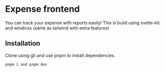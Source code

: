 # Expense frontend

You can track your expense with reports easily! This is build using svelte-kit and windicss (same as tailwind with extra features)

## Installation

Clone using git and use pnpm to install dependencies.

```bash
pnpm i and pnpm dev
```